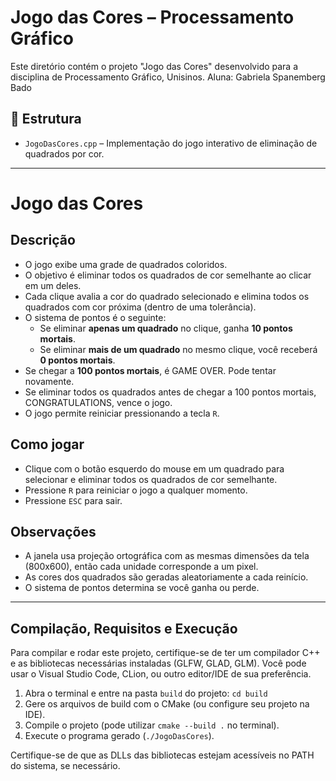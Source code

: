 # Jogo das Cores – Processamento Gráfico

Este diretório contém o projeto "Jogo das Cores" desenvolvido para a disciplina de Processamento Gráfico, Unisinos.
Aluna: Gabriela Spanemberg Bado

## 📁 Estrutura

- `JogoDasCores.cpp` – Implementação do jogo interativo de eliminação de quadrados por cor.

______________________________________________

# Jogo das Cores

## Descrição

- O jogo exibe uma grade de quadrados coloridos.
- O objetivo é eliminar todos os quadrados de cor semelhante ao clicar em um deles.
- Cada clique avalia a cor do quadrado selecionado e elimina todos os quadrados com cor próxima (dentro de uma tolerância).
- O sistema de pontos é o seguinte:
  - Se eliminar **apenas um quadrado** no clique, ganha **10 pontos mortais**.
  - Se eliminar **mais de um quadrado** no mesmo clique, você receberá **0 pontos mortais**.
- Se chegar a **100 pontos mortais**, é GAME OVER. Pode tentar novamente.
- Se eliminar todos os quadrados antes de chegar a 100 pontos mortais, CONGRATULATIONS, vence o jogo.
- O jogo permite reiniciar pressionando a tecla `R`.

## Como jogar

- Clique com o botão esquerdo do mouse em um quadrado para selecionar e eliminar todos os quadrados de cor semelhante.
- Pressione `R` para reiniciar o jogo a qualquer momento.
- Pressione `ESC` para sair.

## Observações

- A janela usa projeção ortográfica com as mesmas dimensões da tela (800x600), então cada unidade corresponde a um pixel.
- As cores dos quadrados são geradas aleatoriamente a cada reinício.
- O sistema de pontos determina se você ganha ou perde.

______________________________________________


## Compilação, Requisitos e Execução

Para compilar e rodar este projeto, certifique-se de ter um compilador C++ e as bibliotecas necessárias instaladas (GLFW, GLAD, GLM). Você pode usar o Visual Studio Code, CLion, ou outro editor/IDE de sua preferência.

1. Abra o terminal e entre na pasta `build` do projeto: `cd build`
2. Gere os arquivos de build com o CMake (ou configure seu projeto na IDE).
3. Compile o projeto (pode utilizar `cmake --build .` no terminal).
4. Execute o programa gerado (`./JogoDasCores`).

Certifique-se de que as DLLs das bibliotecas estejam acessíveis no PATH do sistema, se necessário.
